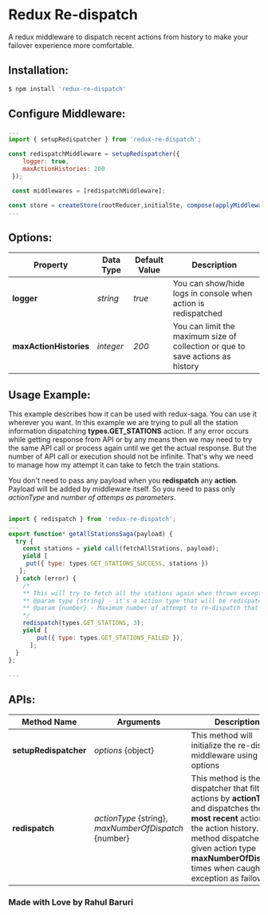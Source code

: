 # Redux Re-dispatch
A redux middleware to dispatch recent actions from history to make your failover experience more comfortable.

## Installation:

```bash
$ npm install 'redux-re-dispatch'
```
## Configure Middleware:

```js
...
import { setupRedispatcher } from 'redux-re-dispatch';

const redispatchMiddleware = setupRedispatcher({
    logger: true,
    maxActionHistories: 200
 });

 const middlewares = [redispatchMiddleware];

const store = createStore(rootReducer,initialSte, compose(applyMiddleware(...middlewares)));
...
```
## Options: 

| Property | Data Type | Default Value | Description |
| --- | --- | --- | --- |
| **logger** | *string* | *true* | You can show/hide logs in console when action is redispatched |
| **maxActionHistories** | *integer* | *200* | You can limit the maximum size of collection or que to save actions as history|

## Usage Example: 
This example describes how it can be used with redux-saga. You can use it wherever you want. In this example we are trying to pull all the station information dispatching  **types.GET_STATIONS** action. If any error occurs while getting response from API or by any means then we may need to try the same API call or process again until we get the actual response. But the number of API call or execution should not be infinite. That's why we need to manage how my attempt it can take to fetch the train stations.

You don't need to pass any payload when you **redispatch** any **action**. Payload will be added by middleware itself. So you need to pass only *actionType* and *number of attemps as parameters*.
```js

import { redispatch } from 'redux-re-dispatch';
...
export function* getAllStationsSaga(payload) {
  try {
    const stations = yield call(fetchAllStations, payload);
    yield [
     put({ type: types.GET_STATIONS_SUCCESS, stations })
   ];
  } catch (error) {
    /*
    ** This will try to fetch all the stations again when thrown exception. Here it will try maximum 3 time to get all the stations as failover.
    ** @param type {string} - it's a action type that will be redispatched from recent history
    ** @param {number} - Maximum number of attempt to re-dispatch that action
    */
    redispatch(types.GET_STATIONS, 3);
    yield [
        put({ type: types.GET_STATIONS_FAILED }),
      ];
  }
};

...
```

## APIs: 
| Method Name| Arguments  | Description |
| --- | --- | --- |
| **setupRedispatcher** | *options* {object} | This method will initialize the re-dispatch middleware using these options|
| **redispatch** | *actionType* {string}, *maxNumberOfDispatch* {number}  | This method is the main dispatcher that filters actions by **actionType** and dispatches the **most recent** action from the action history. This method dispatches the given action type **maxNumberOfDispatch** times when caught exception as failover|

### Made with Love by Rahul Baruri
